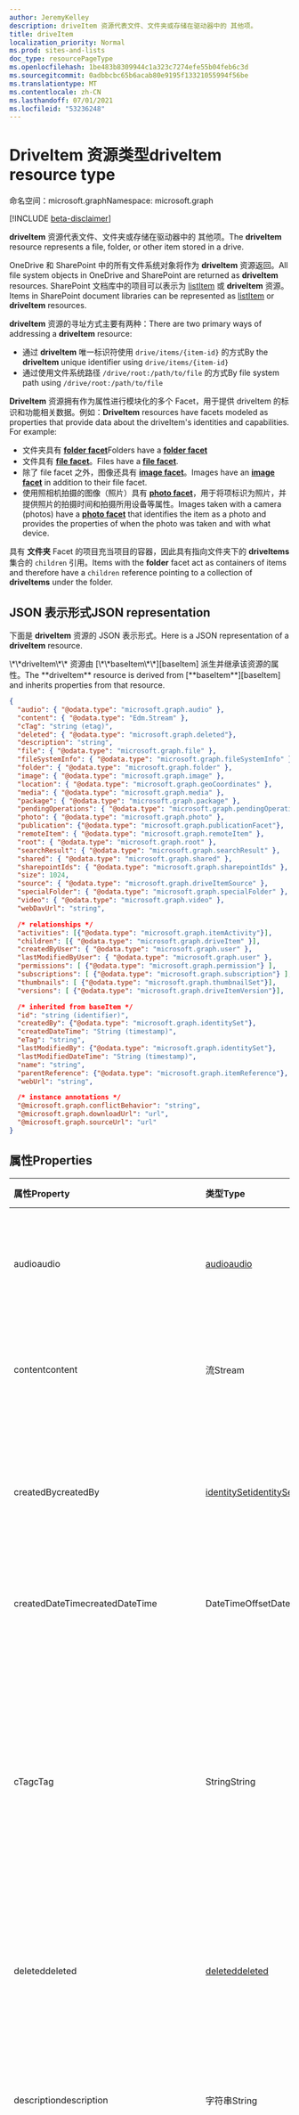 ```yaml
---
author: JeremyKelley
description: driveItem 资源代表文件、文件夹或存储在驱动器中的 其他项。
title: driveItem
localization_priority: Normal
ms.prod: sites-and-lists
doc_type: resourcePageType
ms.openlocfilehash: 1be483b8309944c1a323c7274efe55b04feb6c3d
ms.sourcegitcommit: 0adbbcbc65b6acab80e9195f13321055994f56be
ms.translationtype: MT
ms.contentlocale: zh-CN
ms.lasthandoff: 07/01/2021
ms.locfileid: "53236248"
---
```

# <a name="driveitem-resource-type"></a><span data-ttu-id="d3652-103">DriveItem 资源类型</span><span class="sxs-lookup"><span data-stu-id="d3652-103">driveItem resource type</span></span>

<span data-ttu-id="d3652-104">命名空间：microsoft.graph</span><span class="sxs-lookup"><span data-stu-id="d3652-104">Namespace: microsoft.graph</span></span>

[!INCLUDE [beta-disclaimer](../../includes/beta-disclaimer.md)]

<span data-ttu-id="d3652-105">**driveItem** 资源代表文件、文件夹或存储在驱动器中的 其他项。</span><span class="sxs-lookup"><span data-stu-id="d3652-105">The **driveItem** resource represents a file, folder, or other item stored in a drive.</span></span>

<span data-ttu-id="d3652-106">OneDrive 和 SharePoint 中的所有文件系统对象将作为 **driveItem** 资源返回。</span><span class="sxs-lookup"><span data-stu-id="d3652-106">All file system objects in OneDrive and SharePoint are returned as **driveItem** resources.</span></span> <span data-ttu-id="d3652-107">SharePoint 文档库中的项目可以表示为 [listItem][] 或 **driveItem** 资源。</span><span class="sxs-lookup"><span data-stu-id="d3652-107">Items in SharePoint document libraries can be represented as [listItem][] or **driveItem** resources.</span></span>

<span data-ttu-id="d3652-108">**driveItem** 资源的寻址方式主要有两种：</span><span class="sxs-lookup"><span data-stu-id="d3652-108">There are two primary ways of addressing a **driveItem** resource:</span></span>

* <span data-ttu-id="d3652-109">通过 **driveItem** 唯一标识符使用 `drive/items/{item-id}` 的方式</span><span class="sxs-lookup"><span data-stu-id="d3652-109">By the **driveItem** unique identifier using `drive/items/{item-id}`</span></span>
* <span data-ttu-id="d3652-110">通过使用文件系统路径 `/drive/root:/path/to/file` 的方式</span><span class="sxs-lookup"><span data-stu-id="d3652-110">By file system path using `/drive/root:/path/to/file`</span></span>

<span data-ttu-id="d3652-p102">**DriveItem** 资源拥有作为属性进行模块化的多个 Facet，用于提供 driveItem 的标识和功能相关数据。例如：</span><span class="sxs-lookup"><span data-stu-id="d3652-p102">**DriveItem** resources have facets modeled as properties that provide data about the driveItem's identities and capabilities. For example:</span></span>

* <span data-ttu-id="d3652-113">文件夹具有 [**folder facet**][folder]</span><span class="sxs-lookup"><span data-stu-id="d3652-113">Folders have a [**folder facet**][folder]</span></span>
* <span data-ttu-id="d3652-114">文件具有 [**file facet**][file]。</span><span class="sxs-lookup"><span data-stu-id="d3652-114">Files have a [**file facet**][file].</span></span>
* <span data-ttu-id="d3652-115">除了 file facet 之外，图像还具有 [**image facet**][image]。</span><span class="sxs-lookup"><span data-stu-id="d3652-115">Images have an [**image facet**][image] in addition to their file facet.</span></span>
* <span data-ttu-id="d3652-116">使用照相机拍摄的图像（照片）具有 [**photo facet**][photo]，用于将项标识为照片，并提供照片的拍摄时间和拍摄所用设备等属性。</span><span class="sxs-lookup"><span data-stu-id="d3652-116">Images taken with a camera (photos) have a [**photo facet**][photo] that identifies the item as a photo and provides the properties of when the photo was taken and with what device.</span></span>

<span data-ttu-id="d3652-117">具有 **文件夹** Facet 的项目充当项目的容器，因此具有指向文件夹下的 **driveItems** 集合的 `children` 引用。</span><span class="sxs-lookup"><span data-stu-id="d3652-117">Items with the **folder** facet act as containers of items and therefore have a `children` reference pointing to a collection of **driveItems** under the folder.</span></span>

## <a name="json-representation"></a><span data-ttu-id="d3652-118">JSON 表示形式</span><span class="sxs-lookup"><span data-stu-id="d3652-118">JSON representation</span></span>

<span data-ttu-id="d3652-119">下面是 **driveItem** 资源的 JSON 表示形式。</span><span class="sxs-lookup"><span data-stu-id="d3652-119">Here is a JSON representation of a **driveItem** resource.</span></span>

<span data-ttu-id="d3652-120">
            \*\*driveItem\*\* 资源由 [\*\*baseItem\*\*][baseItem] 派生并继承该资源的属性。</span><span class="sxs-lookup"><span data-stu-id="d3652-120">The **driveItem** resource is derived from [**baseItem**][baseItem] and inherits properties from that resource.</span></span>

<!-- { "blockType": "resource", "@type": "microsoft.graph.driveItem", "@type.aka": "oneDrive.item",
       "baseType": "microsoft.graph.baseItem",
       "optionalProperties": ["cTag", "children", "folder", "file", "image", "audio", "video",
       "location", "deleted", "specialFolder", "photo", "thumbnails", "searchResult", "remoteItem",
       "shared", "content", "@microsoft.graph.conflictBehavior", "@microsoft.graph.downloadUrl", "@content.sourceUrl",
       "sharepointIds", "source", "media"],
       "keyProperty": "id", "openType": true } -->

```json
{  
  "audio": { "@odata.type": "microsoft.graph.audio" },
  "content": { "@odata.type": "Edm.Stream" },
  "cTag": "string (etag)",
  "deleted": { "@odata.type": "microsoft.graph.deleted"},
  "description": "string",
  "file": { "@odata.type": "microsoft.graph.file" },
  "fileSystemInfo": { "@odata.type": "microsoft.graph.fileSystemInfo" },
  "folder": { "@odata.type": "microsoft.graph.folder" },
  "image": { "@odata.type": "microsoft.graph.image" },
  "location": { "@odata.type": "microsoft.graph.geoCoordinates" },
  "media": { "@odata.type": "microsoft.graph.media" },
  "package": { "@odata.type": "microsoft.graph.package" },
  "pendingOperations": { "@odata.type": "microsoft.graph.pendingOperations" },
  "photo": { "@odata.type": "microsoft.graph.photo" },
  "publication": {"@odata.type": "microsoft.graph.publicationFacet"},
  "remoteItem": { "@odata.type": "microsoft.graph.remoteItem" },
  "root": { "@odata.type": "microsoft.graph.root" },
  "searchResult": { "@odata.type": "microsoft.graph.searchResult" },
  "shared": { "@odata.type": "microsoft.graph.shared" },
  "sharepointIds": { "@odata.type": "microsoft.graph.sharepointIds" },
  "size": 1024,
  "source": { "@odata.type": "microsoft.graph.driveItemSource" },
  "specialFolder": { "@odata.type": "microsoft.graph.specialFolder" },
  "video": { "@odata.type": "microsoft.graph.video" },
  "webDavUrl": "string",

  /* relationships */
  "activities": [{"@odata.type": "microsoft.graph.itemActivity"}],
  "children": [{ "@odata.type": "microsoft.graph.driveItem" }],
  "createdByUser": { "@odata.type": "microsoft.graph.user" },
  "lastModifiedByUser": { "@odata.type": "microsoft.graph.user" },
  "permissions": [ {"@odata.type": "microsoft.graph.permission"} ],
  "subscriptions": [ {"@odata.type": "microsoft.graph.subscription"} ],
  "thumbnails": [ {"@odata.type": "microsoft.graph.thumbnailSet"}],
  "versions": [ {"@odata.type": "microsoft.graph.driveItemVersion"}],

  /* inherited from baseItem */
  "id": "string (identifier)",
  "createdBy": {"@odata.type": "microsoft.graph.identitySet"},
  "createdDateTime": "String (timestamp)",
  "eTag": "string",
  "lastModifiedBy": {"@odata.type": "microsoft.graph.identitySet"},
  "lastModifiedDateTime": "String (timestamp)",
  "name": "string",
  "parentReference": {"@odata.type": "microsoft.graph.itemReference"},
  "webUrl": "string",

  /* instance annotations */
  "@microsoft.graph.conflictBehavior": "string",
  "@microsoft.graph.downloadUrl": "url",
  "@microsoft.graph.sourceUrl": "url"
}
```

## <a name="properties"></a><span data-ttu-id="d3652-121">属性</span><span class="sxs-lookup"><span data-stu-id="d3652-121">Properties</span></span>

| <span data-ttu-id="d3652-122">属性</span><span class="sxs-lookup"><span data-stu-id="d3652-122">Property</span></span>             | <span data-ttu-id="d3652-123">类型</span><span class="sxs-lookup"><span data-stu-id="d3652-123">Type</span></span>               | <span data-ttu-id="d3652-124">说明</span><span class="sxs-lookup"><span data-stu-id="d3652-124">Description</span></span>
|:---------------------|:-------------------|:---------------------------------
| <span data-ttu-id="d3652-125">audio</span><span class="sxs-lookup"><span data-stu-id="d3652-125">audio</span></span>                | <span data-ttu-id="d3652-126">[audio][]</span><span class="sxs-lookup"><span data-stu-id="d3652-126">[audio][]</span></span>          | <span data-ttu-id="d3652-p103">音频元数据（如果此项是一个音频文件）。只读。</span><span class="sxs-lookup"><span data-stu-id="d3652-p103">Audio metadata, if the item is an audio file. Read-only.</span></span>
| <span data-ttu-id="d3652-129">content</span><span class="sxs-lookup"><span data-stu-id="d3652-129">content</span></span>              | <span data-ttu-id="d3652-130">流</span><span class="sxs-lookup"><span data-stu-id="d3652-130">Stream</span></span>             | <span data-ttu-id="d3652-131">内容流（如果此项表示一个文件）。</span><span class="sxs-lookup"><span data-stu-id="d3652-131">The content stream, if the item represents a file.</span></span>
| <span data-ttu-id="d3652-132">createdBy</span><span class="sxs-lookup"><span data-stu-id="d3652-132">createdBy</span></span>            | <span data-ttu-id="d3652-133">[identitySet][]</span><span class="sxs-lookup"><span data-stu-id="d3652-133">[identitySet][]</span></span>    | <span data-ttu-id="d3652-p104">识别创建项目的用户、设备和应用程序。只读。</span><span class="sxs-lookup"><span data-stu-id="d3652-p104">Identity of the user, device, and application which created the item. Read-only.</span></span>
| <span data-ttu-id="d3652-136">createdDateTime</span><span class="sxs-lookup"><span data-stu-id="d3652-136">createdDateTime</span></span>      | <span data-ttu-id="d3652-137">DateTimeOffset</span><span class="sxs-lookup"><span data-stu-id="d3652-137">DateTimeOffset</span></span>     | <span data-ttu-id="d3652-p105">创建项的日期和时间。只读。</span><span class="sxs-lookup"><span data-stu-id="d3652-p105">Date and time of item creation. Read-only.</span></span>
| <span data-ttu-id="d3652-140">cTag</span><span class="sxs-lookup"><span data-stu-id="d3652-140">cTag</span></span>                 | <span data-ttu-id="d3652-141">String</span><span class="sxs-lookup"><span data-stu-id="d3652-141">String</span></span>             | <span data-ttu-id="d3652-p106">项目内容的 eTag。如果只有元数据更改，此 eTag 不会更改。**注意** 如果项目是文件夹，则不返回此属性。只读。</span><span class="sxs-lookup"><span data-stu-id="d3652-p106">An eTag for the content of the item. This eTag is not changed if only the metadata is changed. **Note** This property is not returned if the item is a folder. Read-only.</span></span>
| <span data-ttu-id="d3652-146">deleted</span><span class="sxs-lookup"><span data-stu-id="d3652-146">deleted</span></span>              | <span data-ttu-id="d3652-147">[deleted][]</span><span class="sxs-lookup"><span data-stu-id="d3652-147">[deleted][]</span></span>        | <span data-ttu-id="d3652-p107">有关项目删除状态的信息。只读。</span><span class="sxs-lookup"><span data-stu-id="d3652-p107">Information about the deleted state of the item. Read-only.</span></span>
| <span data-ttu-id="d3652-150">description</span><span class="sxs-lookup"><span data-stu-id="d3652-150">description</span></span>          | <span data-ttu-id="d3652-151">字符串</span><span class="sxs-lookup"><span data-stu-id="d3652-151">String</span></span>             | <span data-ttu-id="d3652-p108">提供项的用户可见的说明。读写。仅在 OneDrive 个人版上</span><span class="sxs-lookup"><span data-stu-id="d3652-p108">Provides a user-visible description of the item. Read-write. Only on OneDrive Personal</span></span>
| <span data-ttu-id="d3652-155">eTag</span><span class="sxs-lookup"><span data-stu-id="d3652-155">eTag</span></span>                 | <span data-ttu-id="d3652-156">String</span><span class="sxs-lookup"><span data-stu-id="d3652-156">String</span></span>             | <span data-ttu-id="d3652-p109">整个项目（元数据和内容）的 eTag。只读。</span><span class="sxs-lookup"><span data-stu-id="d3652-p109">eTag for the entire item (metadata + content). Read-only.</span></span>
| <span data-ttu-id="d3652-159">file</span><span class="sxs-lookup"><span data-stu-id="d3652-159">file</span></span>                 | <span data-ttu-id="d3652-160">[file][]</span><span class="sxs-lookup"><span data-stu-id="d3652-160">[file][]</span></span>           | <span data-ttu-id="d3652-p110">文件元数据（如果此项是一个文件）。只读。</span><span class="sxs-lookup"><span data-stu-id="d3652-p110">File metadata, if the item is a file. Read-only.</span></span>
| <span data-ttu-id="d3652-163">fileSystemInfo</span><span class="sxs-lookup"><span data-stu-id="d3652-163">fileSystemInfo</span></span>       | <span data-ttu-id="d3652-164">[fileSystemInfo][]</span><span class="sxs-lookup"><span data-stu-id="d3652-164">[fileSystemInfo][]</span></span> | <span data-ttu-id="d3652-p111">客户端上的文件系统信息。读写。</span><span class="sxs-lookup"><span data-stu-id="d3652-p111">File system information on client. Read-write.</span></span>
| <span data-ttu-id="d3652-167">folder</span><span class="sxs-lookup"><span data-stu-id="d3652-167">folder</span></span>               | <span data-ttu-id="d3652-168">[folder][]</span><span class="sxs-lookup"><span data-stu-id="d3652-168">[folder][]</span></span>         | <span data-ttu-id="d3652-p112">文件夹元数据（如果此项是一个文件夹）。只读。</span><span class="sxs-lookup"><span data-stu-id="d3652-p112">Folder metadata, if the item is a folder. Read-only.</span></span>
| <span data-ttu-id="d3652-171">id</span><span class="sxs-lookup"><span data-stu-id="d3652-171">id</span></span>                   | <span data-ttu-id="d3652-172">String</span><span class="sxs-lookup"><span data-stu-id="d3652-172">String</span></span>             | <span data-ttu-id="d3652-p113">项在驱动器中的唯一标识符。只读。</span><span class="sxs-lookup"><span data-stu-id="d3652-p113">The unique identifier of the item within the Drive. Read-only.</span></span>
| <span data-ttu-id="d3652-175">image</span><span class="sxs-lookup"><span data-stu-id="d3652-175">image</span></span>                | <span data-ttu-id="d3652-176">[image][]</span><span class="sxs-lookup"><span data-stu-id="d3652-176">[image][]</span></span>          | <span data-ttu-id="d3652-p114">图像元数据（如果此项是一个图像）。只读。</span><span class="sxs-lookup"><span data-stu-id="d3652-p114">Image metadata, if the item is an image. Read-only.</span></span>
| <span data-ttu-id="d3652-179">lastModifiedBy</span><span class="sxs-lookup"><span data-stu-id="d3652-179">lastModifiedBy</span></span>       | <span data-ttu-id="d3652-180">[identitySet][]</span><span class="sxs-lookup"><span data-stu-id="d3652-180">[identitySet][]</span></span>    | <span data-ttu-id="d3652-p115">上次修改项目的用户、设备和应用程序的标识。只读。</span><span class="sxs-lookup"><span data-stu-id="d3652-p115">Identity of the user, device, and application which last modified the item. Read-only.</span></span>
| <span data-ttu-id="d3652-183">lastModifiedDateTime</span><span class="sxs-lookup"><span data-stu-id="d3652-183">lastModifiedDateTime</span></span> | <span data-ttu-id="d3652-184">DateTimeOffset</span><span class="sxs-lookup"><span data-stu-id="d3652-184">DateTimeOffset</span></span>     | <span data-ttu-id="d3652-p116">上次修改项目的日期和时间。只读。</span><span class="sxs-lookup"><span data-stu-id="d3652-p116">Date and time the item was last modified. Read-only.</span></span>
| <span data-ttu-id="d3652-187">location</span><span class="sxs-lookup"><span data-stu-id="d3652-187">location</span></span>             | <span data-ttu-id="d3652-188">[geoCoordinates][]</span><span class="sxs-lookup"><span data-stu-id="d3652-188">[geoCoordinates][]</span></span> | <span data-ttu-id="d3652-p117">位置元数据（如果此项包含位置数据）。只读。</span><span class="sxs-lookup"><span data-stu-id="d3652-p117">Location metadata, if the item has location data. Read-only.</span></span>
| <span data-ttu-id="d3652-191">media</span><span class="sxs-lookup"><span data-stu-id="d3652-191">media</span></span>                | <span data-ttu-id="d3652-192">[media][]</span><span class="sxs-lookup"><span data-stu-id="d3652-192">[media][]</span></span>          | <span data-ttu-id="d3652-193">有关音频或 (项的媒体) 的信息。</span><span class="sxs-lookup"><span data-stu-id="d3652-193">Information about the media (audio or video) item.</span></span> <span data-ttu-id="d3652-194">读写。</span><span class="sxs-lookup"><span data-stu-id="d3652-194">Read-write.</span></span> <span data-ttu-id="d3652-195">仅在 OneDrive for Business 和 SharePoint。</span><span class="sxs-lookup"><span data-stu-id="d3652-195">Only on OneDrive for Business and SharePoint.</span></span>
| <span data-ttu-id="d3652-196">name</span><span class="sxs-lookup"><span data-stu-id="d3652-196">name</span></span>                 | <span data-ttu-id="d3652-197">String</span><span class="sxs-lookup"><span data-stu-id="d3652-197">String</span></span>             | <span data-ttu-id="d3652-p119">项目名称（文件名和扩展名）。读写。</span><span class="sxs-lookup"><span data-stu-id="d3652-p119">The name of the item (filename and extension). Read-write.</span></span>
| <span data-ttu-id="d3652-200">package</span><span class="sxs-lookup"><span data-stu-id="d3652-200">package</span></span>              | <span data-ttu-id="d3652-201">[package][]</span><span class="sxs-lookup"><span data-stu-id="d3652-201">[package][]</span></span>        | <span data-ttu-id="d3652-p120">如果存在，则表示此项是一个包，而不是文件夹或文件。包被视为某些上下文中的文件和其他上下文中的文件夹。只读。</span><span class="sxs-lookup"><span data-stu-id="d3652-p120">If present, indicates that this item is a package instead of a folder or file. Packages are treated like files in some contexts and folders in others. Read-only.</span></span>
| <span data-ttu-id="d3652-205">parentReference</span><span class="sxs-lookup"><span data-stu-id="d3652-205">parentReference</span></span>      | <span data-ttu-id="d3652-206">[itemReference][]</span><span class="sxs-lookup"><span data-stu-id="d3652-206">[itemReference][]</span></span>  | <span data-ttu-id="d3652-p121">父信息（如果此项具有父级）。读写。</span><span class="sxs-lookup"><span data-stu-id="d3652-p121">Parent information, if the item has a parent. Read-write.</span></span>
| <span data-ttu-id="d3652-209">pendingOperations</span><span class="sxs-lookup"><span data-stu-id="d3652-209">pendingOperations</span></span>    | <span data-ttu-id="d3652-210">[pendingOperations][]</span><span class="sxs-lookup"><span data-stu-id="d3652-210">[pendingOperations][]</span></span> | <span data-ttu-id="d3652-211">如果存在，则指示可能影响 driveItem 状态的一个或多个操作正在等待完成。</span><span class="sxs-lookup"><span data-stu-id="d3652-211">If present, indicates that indicates that one or more operations that may affect the state of the driveItem are pending completion.</span></span> <span data-ttu-id="d3652-212">只读。</span><span class="sxs-lookup"><span data-stu-id="d3652-212">Read-only.</span></span>
| <span data-ttu-id="d3652-213">photo</span><span class="sxs-lookup"><span data-stu-id="d3652-213">photo</span></span>                | <span data-ttu-id="d3652-214">[照片][]</span><span class="sxs-lookup"><span data-stu-id="d3652-214">[photo][]</span></span>          | <span data-ttu-id="d3652-p123">照片元数据（如果此项包含照片）。只读。</span><span class="sxs-lookup"><span data-stu-id="d3652-p123">Photo metadata, if the item is a photo. Read-only.</span></span>
| <span data-ttu-id="d3652-217">publication</span><span class="sxs-lookup"><span data-stu-id="d3652-217">publication</span></span>          | <span data-ttu-id="d3652-218">[publicationFacet][]</span><span class="sxs-lookup"><span data-stu-id="d3652-218">[publicationFacet][]</span></span> | <span data-ttu-id="d3652-219">在支持此类操作的位置提供有关某个项目的已发布或签出状态信息。</span><span class="sxs-lookup"><span data-stu-id="d3652-219">Provides information about the published or checked-out state of an item, in locations that support such actions.</span></span> <span data-ttu-id="d3652-220">默认情况下，不会返回此属性。</span><span class="sxs-lookup"><span data-stu-id="d3652-220">This property is not returned by default.</span></span> <span data-ttu-id="d3652-221">只读。</span><span class="sxs-lookup"><span data-stu-id="d3652-221">Read-only.</span></span> |
| <span data-ttu-id="d3652-222">remoteItem</span><span class="sxs-lookup"><span data-stu-id="d3652-222">remoteItem</span></span>           | <span data-ttu-id="d3652-223">[remoteItem][]</span><span class="sxs-lookup"><span data-stu-id="d3652-223">[remoteItem][]</span></span>     | <span data-ttu-id="d3652-p125">远程项目数据（如果此项是从驱动器共享的项目，而不是被访问的项目）。只读。</span><span class="sxs-lookup"><span data-stu-id="d3652-p125">Remote item data, if the item is shared from a drive other than the one being accessed. Read-only.</span></span>
| <span data-ttu-id="d3652-226">root</span><span class="sxs-lookup"><span data-stu-id="d3652-226">root</span></span>                 | <span data-ttu-id="d3652-227">[root][]</span><span class="sxs-lookup"><span data-stu-id="d3652-227">[root][]</span></span>           | <span data-ttu-id="d3652-228">如果此属性为非 NULL，则表明 driveItem 是驱动器中最上面的 driveItem。</span><span class="sxs-lookup"><span data-stu-id="d3652-228">If this property is non-null, it indicates that the driveItem is the top-most driveItem in the drive.</span></span>
| <span data-ttu-id="d3652-229">searchResult</span><span class="sxs-lookup"><span data-stu-id="d3652-229">searchResult</span></span>         | <span data-ttu-id="d3652-230">[searchResult][]</span><span class="sxs-lookup"><span data-stu-id="d3652-230">[searchResult][]</span></span>   | <span data-ttu-id="d3652-p126">搜索元数据（如果此项目来自搜索结果）。只读。</span><span class="sxs-lookup"><span data-stu-id="d3652-p126">Search metadata, if the item is from a search result. Read-only.</span></span>
| <span data-ttu-id="d3652-233">shared</span><span class="sxs-lookup"><span data-stu-id="d3652-233">shared</span></span>               | <span data-ttu-id="d3652-234">[shared][]</span><span class="sxs-lookup"><span data-stu-id="d3652-234">[shared][]</span></span>         | <span data-ttu-id="d3652-p127">表示此项已与他人共享，并提供有关项目共享状态的信息。只读。</span><span class="sxs-lookup"><span data-stu-id="d3652-p127">Indicates that the item has been shared with others and provides information about the shared state of the item. Read-only.</span></span>
| <span data-ttu-id="d3652-237">sharepointIds</span><span class="sxs-lookup"><span data-stu-id="d3652-237">sharepointIds</span></span>        | <span data-ttu-id="d3652-238">[sharepointIds][]</span><span class="sxs-lookup"><span data-stu-id="d3652-238">[sharepointIds][]</span></span>  | <span data-ttu-id="d3652-p128">返回对 SharePoint REST 兼容性有用的标识符。只读。</span><span class="sxs-lookup"><span data-stu-id="d3652-p128">Returns identifiers useful for SharePoint REST compatibility. Read-only.</span></span>
| <span data-ttu-id="d3652-241">size</span><span class="sxs-lookup"><span data-stu-id="d3652-241">size</span></span>                 | <span data-ttu-id="d3652-242">Int64</span><span class="sxs-lookup"><span data-stu-id="d3652-242">Int64</span></span>              | <span data-ttu-id="d3652-p129">项目大小，以字节为单位。只读。</span><span class="sxs-lookup"><span data-stu-id="d3652-p129">Size of the item in bytes. Read-only.</span></span>
| <span data-ttu-id="d3652-245">specialFolder</span><span class="sxs-lookup"><span data-stu-id="d3652-245">specialFolder</span></span>        | <span data-ttu-id="d3652-246">[specialFolder][]</span><span class="sxs-lookup"><span data-stu-id="d3652-246">[specialFolder][]</span></span>  | <span data-ttu-id="d3652-p130">如果当前项同时也是一个特殊的文件夹，则返回此 facet。只读。</span><span class="sxs-lookup"><span data-stu-id="d3652-p130">If the current item is also available as a special folder, this facet is returned. Read-only.</span></span>
| <span data-ttu-id="d3652-249">source</span><span class="sxs-lookup"><span data-stu-id="d3652-249">source</span></span>               | <span data-ttu-id="d3652-250">[driveItemSource][]</span><span class="sxs-lookup"><span data-stu-id="d3652-250">[driveItemSource][]</span></span>| <span data-ttu-id="d3652-251">有关驱动器项源的信息。</span><span class="sxs-lookup"><span data-stu-id="d3652-251">Information about the drive item source.</span></span> <span data-ttu-id="d3652-252">只读。</span><span class="sxs-lookup"><span data-stu-id="d3652-252">Read-only.</span></span> <span data-ttu-id="d3652-253">仅在 OneDrive for Business 和 SharePoint。</span><span class="sxs-lookup"><span data-stu-id="d3652-253">Only on OneDrive for Business and SharePoint.</span></span>
| <span data-ttu-id="d3652-254">video</span><span class="sxs-lookup"><span data-stu-id="d3652-254">video</span></span>                | <span data-ttu-id="d3652-255">[video][]</span><span class="sxs-lookup"><span data-stu-id="d3652-255">[video][]</span></span>          | <span data-ttu-id="d3652-p132">视频元数据（如果此项是一个视频）。只读。</span><span class="sxs-lookup"><span data-stu-id="d3652-p132">Video metadata, if the item is a video. Read-only.</span></span>
| <span data-ttu-id="d3652-258">WebDavUrl</span><span class="sxs-lookup"><span data-stu-id="d3652-258">webDavUrl</span></span>            | <span data-ttu-id="d3652-259">String</span><span class="sxs-lookup"><span data-stu-id="d3652-259">String</span></span>             | <span data-ttu-id="d3652-260">项的可兼容 WebDAV 的 URL。</span><span class="sxs-lookup"><span data-stu-id="d3652-260">WebDAV compatible URL for the item.</span></span>
| <span data-ttu-id="d3652-261">WebUrl</span><span class="sxs-lookup"><span data-stu-id="d3652-261">webUrl</span></span>               | <span data-ttu-id="d3652-262">String</span><span class="sxs-lookup"><span data-stu-id="d3652-262">String</span></span>             | <span data-ttu-id="d3652-p133">在浏览器中显示此资源的 URL。只读。</span><span class="sxs-lookup"><span data-stu-id="d3652-p133">URL that displays the resource in the browser. Read-only.</span></span>

<span data-ttu-id="d3652-p134">**注意：** ETag 和 cTag 属性在容器（文件夹）中以不同的方式工作。更改任意文件夹后代的内容或元数据时，也会修改 CTag 值。除了从后代派生的属性（例如 **childCount** 或 **lastModifiedDateTime**），仅在更改文件夹的属性时修改 eTag 值。</span><span class="sxs-lookup"><span data-stu-id="d3652-p134">**Note:** The eTag and cTag properties work differently on containers (folders). The cTag value is modified when content or metadata of any descendant of the folder is changed. The eTag value is only modified when the folder's properties are changed, except for properties that are derived from descendants (like **childCount** or **lastModifiedDateTime**).</span></span>

## <a name="relationships"></a><span data-ttu-id="d3652-268">关系</span><span class="sxs-lookup"><span data-stu-id="d3652-268">Relationships</span></span>

| <span data-ttu-id="d3652-269">关系</span><span class="sxs-lookup"><span data-stu-id="d3652-269">Relationship</span></span>       | <span data-ttu-id="d3652-270">类型</span><span class="sxs-lookup"><span data-stu-id="d3652-270">Type</span></span>                        | <span data-ttu-id="d3652-271">说明</span><span class="sxs-lookup"><span data-stu-id="d3652-271">Description</span></span>
|:-------------------|:----------------------------|:--------------------------
| <span data-ttu-id="d3652-272">activities</span><span class="sxs-lookup"><span data-stu-id="d3652-272">activities</span></span>         | <span data-ttu-id="d3652-273">[itemActivity][] 集合</span><span class="sxs-lookup"><span data-stu-id="d3652-273">[itemActivity][] collection</span></span> | <span data-ttu-id="d3652-274">最近发生在此项上的活动的列表。</span><span class="sxs-lookup"><span data-stu-id="d3652-274">The list of recent activities that took place on this item.</span></span>
| <span data-ttu-id="d3652-275">分析</span><span class="sxs-lookup"><span data-stu-id="d3652-275">analytics</span></span>          | <span data-ttu-id="d3652-276">[itemAnalytics][] 资源</span><span class="sxs-lookup"><span data-stu-id="d3652-276">[itemAnalytics][] resource</span></span>  | <span data-ttu-id="d3652-277">此项目上发生的查看活动的相关分析。</span><span class="sxs-lookup"><span data-stu-id="d3652-277">Analytics about the view activities that took place on this item.</span></span>
| <span data-ttu-id="d3652-278">children</span><span class="sxs-lookup"><span data-stu-id="d3652-278">children</span></span>           | <span data-ttu-id="d3652-279">driveItem 集合</span><span class="sxs-lookup"><span data-stu-id="d3652-279">driveItem collection</span></span>        | <span data-ttu-id="d3652-p135">包含项目直接子项的 Item 对象的集合。仅表示文件夹的项目包含子项。只读。可为 Null。</span><span class="sxs-lookup"><span data-stu-id="d3652-p135">Collection containing Item objects for the immediate children of Item. Only items representing folders have children. Read-only. Nullable.</span></span>
| <span data-ttu-id="d3652-284">createdByUser</span><span class="sxs-lookup"><span data-stu-id="d3652-284">createdByUser</span></span>      | <span data-ttu-id="d3652-285">[user][]</span><span class="sxs-lookup"><span data-stu-id="d3652-285">[user][]</span></span>                    | <span data-ttu-id="d3652-286">创建了项的用户的身份。</span><span class="sxs-lookup"><span data-stu-id="d3652-286">Identity of the user who created the item.</span></span> <span data-ttu-id="d3652-287">只读。</span><span class="sxs-lookup"><span data-stu-id="d3652-287">Read-only.</span></span>
| <span data-ttu-id="d3652-288">lastModifiedByUser</span><span class="sxs-lookup"><span data-stu-id="d3652-288">lastModifiedByUser</span></span> | <span data-ttu-id="d3652-289">[user][]</span><span class="sxs-lookup"><span data-stu-id="d3652-289">[user][]</span></span>                    | <span data-ttu-id="d3652-290">上次修改项的用户的标识。</span><span class="sxs-lookup"><span data-stu-id="d3652-290">Identity of the user who last modified the item.</span></span> <span data-ttu-id="d3652-291">只读。</span><span class="sxs-lookup"><span data-stu-id="d3652-291">Read-only.</span></span>
| <span data-ttu-id="d3652-292">listItem</span><span class="sxs-lookup"><span data-stu-id="d3652-292">listItem</span></span>           | <span data-ttu-id="d3652-293">[listItem][]</span><span class="sxs-lookup"><span data-stu-id="d3652-293">[listItem][]</span></span>                | <span data-ttu-id="d3652-294">对于 SharePoint 中的驱动器，关联的文档库列表项。</span><span class="sxs-lookup"><span data-stu-id="d3652-294">For drives in SharePoint, the associated document library list item.</span></span> <span data-ttu-id="d3652-295">只读。</span><span class="sxs-lookup"><span data-stu-id="d3652-295">Read-only.</span></span> <span data-ttu-id="d3652-296">可为 null。</span><span class="sxs-lookup"><span data-stu-id="d3652-296">Nullable.</span></span>
| <span data-ttu-id="d3652-297">permissions</span><span class="sxs-lookup"><span data-stu-id="d3652-297">permissions</span></span>        | <span data-ttu-id="d3652-298">[permission][] 集合</span><span class="sxs-lookup"><span data-stu-id="d3652-298">[permission][] collection</span></span>   | <span data-ttu-id="d3652-p139">项目的权限集。只读。可为 Null。</span><span class="sxs-lookup"><span data-stu-id="d3652-p139">The set of permissions for the item. Read-only. Nullable.</span></span>
| <span data-ttu-id="d3652-302">订阅</span><span class="sxs-lookup"><span data-stu-id="d3652-302">subscriptions</span></span>      | <span data-ttu-id="d3652-303">[订阅][]集合</span><span class="sxs-lookup"><span data-stu-id="d3652-303">[subscription][] collection</span></span> | <span data-ttu-id="d3652-304">项目上的订阅集。</span><span class="sxs-lookup"><span data-stu-id="d3652-304">The set of subscriptions on the item.</span></span> <span data-ttu-id="d3652-305">仅在驱动器根目录上支持。</span><span class="sxs-lookup"><span data-stu-id="d3652-305">Only supported on the root of a drive.</span></span>
| <span data-ttu-id="d3652-306">缩略图</span><span class="sxs-lookup"><span data-stu-id="d3652-306">thumbnails</span></span>         | <span data-ttu-id="d3652-307">[thumbnailSet][] 集合</span><span class="sxs-lookup"><span data-stu-id="d3652-307">[thumbnailSet][] collection</span></span> | <span data-ttu-id="d3652-p141">包含与项目关联的 [ThumbnailSet][] 对象的集合。有关详细信息，请参阅 [获取缩略图][]只读。可为 Null。</span><span class="sxs-lookup"><span data-stu-id="d3652-p141">Collection containing [ThumbnailSet][] objects associated with the item. For more info, see [getting thumbnails][]. Read-only. Nullable.</span></span>
| <span data-ttu-id="d3652-312">版本</span><span class="sxs-lookup"><span data-stu-id="d3652-312">versions</span></span>           | <span data-ttu-id="d3652-313">[driveItemVersion][] 集合</span><span class="sxs-lookup"><span data-stu-id="d3652-313">[driveItemVersion][] collection</span></span> | <span data-ttu-id="d3652-314">旧版本项的列表。</span><span class="sxs-lookup"><span data-stu-id="d3652-314">The list of previous versions of the item.</span></span> <span data-ttu-id="d3652-315">有关详细信息，请参阅[获取旧版本][]。</span><span class="sxs-lookup"><span data-stu-id="d3652-315">For more info, see [getting previous versions][].</span></span> <span data-ttu-id="d3652-316">只读。</span><span class="sxs-lookup"><span data-stu-id="d3652-316">Read-only.</span></span> <span data-ttu-id="d3652-317">可为 Null。</span><span class="sxs-lookup"><span data-stu-id="d3652-317">Nullable.</span></span>
| <span data-ttu-id="d3652-318">工作簿</span><span class="sxs-lookup"><span data-stu-id="d3652-318">workbook</span></span>           | <span data-ttu-id="d3652-319">[workbook][]</span><span class="sxs-lookup"><span data-stu-id="d3652-319">[workbook][]</span></span>                | <span data-ttu-id="d3652-320">如果是 Excel 工作表文件，访问工作簿 API 以使用工作表的内容。</span><span class="sxs-lookup"><span data-stu-id="d3652-320">For files that are Excel spreadsheets, accesses the workbook API to work with the spreadsheet's contents.</span></span> <span data-ttu-id="d3652-321">可为 Null。</span><span class="sxs-lookup"><span data-stu-id="d3652-321">Nullable.</span></span>

## <a name="instance-attributes"></a><span data-ttu-id="d3652-322">实例属性</span><span class="sxs-lookup"><span data-stu-id="d3652-322">Instance Attributes</span></span>

<span data-ttu-id="d3652-p144">实例属性是具有特殊行为的属性。这些属性是临时的，并且 a) 定义服务应执行的行为或 b) 提供短期的属性值，例如过期项目的下载 URL。</span><span class="sxs-lookup"><span data-stu-id="d3652-p144">Instance attributes are properties with special behaviors. These properties are temporary and either a) define behavior the service should perform or b) provide short-term property values, like a download URL for an item that expires.</span></span>

| <span data-ttu-id="d3652-325">属性名称</span><span class="sxs-lookup"><span data-stu-id="d3652-325">Property name</span></span>                     | <span data-ttu-id="d3652-326">类型</span><span class="sxs-lookup"><span data-stu-id="d3652-326">Type</span></span>   | <span data-ttu-id="d3652-327">说明</span><span class="sxs-lookup"><span data-stu-id="d3652-327">Description</span></span>
|:----------------------------------|:-------|:--------------------------------
| <span data-ttu-id="d3652-328">@microsoft.graph.conflictBehavior</span><span class="sxs-lookup"><span data-stu-id="d3652-328">@microsoft.graph.conflictBehavior</span></span> | <span data-ttu-id="d3652-329">string</span><span class="sxs-lookup"><span data-stu-id="d3652-329">string</span></span> | <span data-ttu-id="d3652-p145">为创建新项目的操作解决冲突的行为。你可以使用值 *fail*、*replace* 或 *rename*。PUT 的默认值是 *replace*。绝不会返回包含该批注的项目。只写。</span><span class="sxs-lookup"><span data-stu-id="d3652-p145">The conflict resolution behavior for actions that create a new item. You can use the values *fail*, *replace*, or *rename*. The default for PUT is *replace*. An item will never be returned with this annotation. Write-only.</span></span>
| <span data-ttu-id="d3652-335">@microsoft.graph.downloadUrl</span><span class="sxs-lookup"><span data-stu-id="d3652-335">@microsoft.graph.downloadUrl</span></span>      | <span data-ttu-id="d3652-336">string</span><span class="sxs-lookup"><span data-stu-id="d3652-336">string</span></span> | <span data-ttu-id="d3652-p146">一个可用于下载此文件的内容的 URL。不需要使用此 URL 进行身份验证。只读。</span><span class="sxs-lookup"><span data-stu-id="d3652-p146">A URL that can be used to download this file's content. Authentication is not required with this URL. Read-only.</span></span>
| <span data-ttu-id="d3652-340">@microsoft.graph.sourceUrl</span><span class="sxs-lookup"><span data-stu-id="d3652-340">@microsoft.graph.sourceUrl</span></span>        | <span data-ttu-id="d3652-341">string</span><span class="sxs-lookup"><span data-stu-id="d3652-341">string</span></span> | <span data-ttu-id="d3652-p147">发出 PUT 请求时，此实例批注可用于指示服务下载 URL 内容并将其存储为文件。只写。</span><span class="sxs-lookup"><span data-stu-id="d3652-p147">When issuing a PUT request, this instance annotation can be used to instruct the service to download the contents of the URL, and store it as the file. Write-only.</span></span>

<span data-ttu-id="d3652-344">**注意：**@microsoft.graph.downloadUrl 值是一个短期 URL，不能缓存。</span><span class="sxs-lookup"><span data-stu-id="d3652-344">**Note:** The @microsoft.graph.downloadUrl value is a short-lived URL and can't be cached.</span></span>
<span data-ttu-id="d3652-345">此 URL 在失效前只能使用很短的时间（1 小时）。</span><span class="sxs-lookup"><span data-stu-id="d3652-345">The URL will only be available for a short period of time (1 hour) before it is invalidated.</span></span>
<span data-ttu-id="d3652-346">删除用户的文件权限可能不会立即使 URL 无效。</span><span class="sxs-lookup"><span data-stu-id="d3652-346">Removing file permissions for a user may not immediately invalidate the URL.</span></span>

><span data-ttu-id="d3652-347">**注意：** 参数 @microsoft.graph.conflictBehavior 应包含在 URL 中，而不是请求正文中。</span><span class="sxs-lookup"><span data-stu-id="d3652-347">**Note:** The parameter @microsoft.graph.conflictBehavior should be included in the URL instead of the body of the request.</span></span>

## <a name="methods"></a><span data-ttu-id="d3652-348">方法</span><span class="sxs-lookup"><span data-stu-id="d3652-348">Methods</span></span>

| <span data-ttu-id="d3652-349">方法</span><span class="sxs-lookup"><span data-stu-id="d3652-349">Method</span></span>                                                   | <span data-ttu-id="d3652-350">REST 路径</span><span class="sxs-lookup"><span data-stu-id="d3652-350">REST Path</span></span>
|:---------------------------------------------------------|:------------------
| [<span data-ttu-id="d3652-351">获取项目</span><span class="sxs-lookup"><span data-stu-id="d3652-351">Get item</span></span>](../api/driveitem-get.md)                      | `GET /drive/items/{item-id}`
| [<span data-ttu-id="d3652-352">列出活动</span><span class="sxs-lookup"><span data-stu-id="d3652-352">List activities</span></span>](../api/activities-list.md)             | `GET /drive/items/{item-id}/activities`
| <span data-ttu-id="d3652-353">[获取分析结果][]</span><span class="sxs-lookup"><span data-stu-id="d3652-353">[Get analytics][]</span></span>                                        | `GET /drive/items/{item-id}/analytics`
| <span data-ttu-id="d3652-354">[按间隔获取活动][]</span><span class="sxs-lookup"><span data-stu-id="d3652-354">[Get activities by interval][]</span></span>                           | `GET /drive/items/{item-id}/getActivitiesByInterval`
| [<span data-ttu-id="d3652-355">列出子项</span><span class="sxs-lookup"><span data-stu-id="d3652-355">List children</span></span>](../api/driveitem-list-children.md)       | `GET /drive/items/{item-id}/children`
| [<span data-ttu-id="d3652-356">列出版本</span><span class="sxs-lookup"><span data-stu-id="d3652-356">List versions</span></span>](../api/driveitem-list-versions.md)       | `GET /drive/items/{item-id}/versions`
| [<span data-ttu-id="d3652-357">创建项目</span><span class="sxs-lookup"><span data-stu-id="d3652-357">Create item</span></span>](../api/driveitem-post-children.md)         | `POST /drive/items/{item-id}/children`
| [<span data-ttu-id="d3652-358">更新项目</span><span class="sxs-lookup"><span data-stu-id="d3652-358">Update item</span></span>](../api/driveitem-update.md)                | `PATCH /drive/items/{item-id}`
| [<span data-ttu-id="d3652-359">上载内容</span><span class="sxs-lookup"><span data-stu-id="d3652-359">Upload content</span></span>](../api/driveitem-put-content.md)        | `PUT /drive/items/{item-id}/content`
| [<span data-ttu-id="d3652-360">下载内容</span><span class="sxs-lookup"><span data-stu-id="d3652-360">Download content</span></span>](../api/driveitem-get-content.md)      | `GET /drive/items/{item-id}/content`
| <span data-ttu-id="d3652-361">[下载特定文件格式][download-format]</span><span class="sxs-lookup"><span data-stu-id="d3652-361">[Download specific file format][download-format]</span></span>         | `GET /drive/items/{item-id}/content?format={format}`
| [<span data-ttu-id="d3652-362">删除项</span><span class="sxs-lookup"><span data-stu-id="d3652-362">Delete item</span></span>](../api/driveitem-delete.md)                | `DELETE /drive/items/{item-id}`
| [<span data-ttu-id="d3652-363">还原项目</span><span class="sxs-lookup"><span data-stu-id="d3652-363">Restore item</span></span>](../api/driveitem-restore.md)              | `POST /drive/items/{item-id}/restore`
| [<span data-ttu-id="d3652-364">移动项目</span><span class="sxs-lookup"><span data-stu-id="d3652-364">Move item</span></span>](../api/driveitem-move.md)                    | `PATCH /drive/items/{item-id}`
| [<span data-ttu-id="d3652-365">复制项目</span><span class="sxs-lookup"><span data-stu-id="d3652-365">Copy item</span></span>](../api/driveitem-copy.md)                    | `POST /drive/items/{item-id}/copy`
| [<span data-ttu-id="d3652-366">搜索项目</span><span class="sxs-lookup"><span data-stu-id="d3652-366">Search items</span></span>](../api/driveitem-search.md)               | `GET /drive/items/{item-id}/search(q='text')`
| [<span data-ttu-id="d3652-367">列出驱动器中的更改</span><span class="sxs-lookup"><span data-stu-id="d3652-367">List changes in a drive</span></span>](../api/driveitem-delta.md)     | `GET /drive/root/delta`
| [<span data-ttu-id="d3652-368">关注项目</span><span class="sxs-lookup"><span data-stu-id="d3652-368">Follow item</span></span>](../api/driveitem-follow.md)                | `POST /drives/{drive-id}/items/{item-id}/follow`
| [<span data-ttu-id="d3652-369">取消关注项目</span><span class="sxs-lookup"><span data-stu-id="d3652-369">Unfollow item</span></span>](../api/driveitem-unfollow.md)            | `POST /drives/{drive-id}/items/{item-id}/unfollow`
| [<span data-ttu-id="d3652-370">列出缩略图</span><span class="sxs-lookup"><span data-stu-id="d3652-370">List thumbnails</span></span>](../api/driveitem-list-thumbnails.md)   | `GET /drive/items/{item-id}/thumbnails`
| [<span data-ttu-id="d3652-371">创建共享链接</span><span class="sxs-lookup"><span data-stu-id="d3652-371">Create sharing link</span></span>](../api/driveitem-createlink.md)    | `POST /drive/items/{item-id}/createLink`
| [<span data-ttu-id="d3652-372">添加权限</span><span class="sxs-lookup"><span data-stu-id="d3652-372">Add permissions</span></span>](../api/driveitem-invite.md)            | `POST /drive/items/{item-id}/invite`
| [<span data-ttu-id="d3652-373">列出权限</span><span class="sxs-lookup"><span data-stu-id="d3652-373">List permissions</span></span>](../api/driveitem-list-permissions.md) | `GET /drive/items/{item-id}/permissions`
| [<span data-ttu-id="d3652-374">删除权限</span><span class="sxs-lookup"><span data-stu-id="d3652-374">Delete permission</span></span>](../api/permission-delete.md)         | `DELETE /drive/items/{item-id}/permissions/{perm-id}`
| <span data-ttu-id="d3652-375">[获取 WebSocket 频道][getWebSocket]</span><span class="sxs-lookup"><span data-stu-id="d3652-375">[Get WebSocket channel][getWebSocket]</span></span>                    | `GET /drive/root/subscriptions/socketIo`
| <span data-ttu-id="d3652-376">[预览项目][item-preview]</span><span class="sxs-lookup"><span data-stu-id="d3652-376">[Preview item][item-preview]</span></span>                             | `POST /drive/items/{item-id}/preview`
| [<span data-ttu-id="d3652-377">签入</span><span class="sxs-lookup"><span data-stu-id="d3652-377">Check in</span></span>](../api/driveitem-checkin.md)                  | `POST /drives/{driveId}/items/{itemId}/checkin`
| [<span data-ttu-id="d3652-378">签出</span><span class="sxs-lookup"><span data-stu-id="d3652-378">Check out</span></span>](../api/driveitem-checkout.md)                | `POST /drives/{driveId}/items/{itemId}/checkout`
| [<span data-ttu-id="d3652-379">撤销授权</span><span class="sxs-lookup"><span data-stu-id="d3652-379">Revoke grants</span></span>](../api/permission-revokegrants.md)   | `PATCH /drive/items/{item-id}/permissions/{perm-id}/revokeGrants`

[item-preview]: ../api/driveitem-preview.md
[获取分析结果]: ../api/itemanalytics-get.md
[Get analytics]: ../api/itemanalytics-get.md
[按间隔获取活动]: ../api/itemactivity-getbyinterval.md
[Get activities by interval]: ../api/itemactivity-getbyinterval.md

## <a name="remarks"></a><span data-ttu-id="d3652-382">说明</span><span class="sxs-lookup"><span data-stu-id="d3652-382">Remarks</span></span>

<span data-ttu-id="d3652-383">在 OneDrive for Business 或 SharePoint 文档库中，如果 **driveItem** 具有 [folder][] Facet，则不返回 **cTag** 属性。</span><span class="sxs-lookup"><span data-stu-id="d3652-383">In OneDrive for Business or SharePoint document libraries, the **cTag** property is not returned, if the **driveItem** has a [folder][] facet.</span></span>

[audio]: audio.md
[baseItem]: baseitem.md
[Deleted]: deleted.md
[deleted]: deleted.md
[download-format]: ../api/driveitem-get-content-format.md
[driveItemSource]: driveItemSource.md
[driveItemVersion]: driveitemversion.md
[File]: file.md
[file]: file.md
[fileSystemInfo]: filesysteminfo.md
[folder]: folder.md
[获取旧版本]: ../api/driveitem-list-versions.md
[getting previous versions]: ../api/driveitem-list-versions.md
[获取缩略图]: ../api/driveitem-list-thumbnails.md
[getting thumbnails]: ../api/driveitem-list-thumbnails.md
[getWebSocket]: ../api/subscriptions-socketio.md
[identitySet]: identityset.md
[image]: image.md
[itemActivity]: itemactivity.md
[itemAnalytics]: itemanalytics.md
[itemReference]: itemreference.md
[geoCoordinates]: geocoordinates.md
[List activities]: ../api/activities-list.md
[listItem]: listitem.md
[media]: media.md
[package]: package.md
[权限]: permission.md
[permission]: permission.md
[pendingOperations]: pendingoperations.md
[photo]: photo.md
[remoteItem]: remoteitem.md
[root]: root.md
[searchResult]: searchresult.md
[shared]: shared.md
[sharepointIds]: sharepointids.md
[specialFolder]: specialfolder.md
[订阅]: subscription.md
[subscription]: subscription.md
[thumbnailSet]: thumbnailset.md
[视频]: video.md
[video]: video.md
[工作簿]: workbook.md
[workbook]: workbook.md
[user]: /graph/api/resources/users
[publicationFacet]: publicationfacet.md

<!-- uuid: 8fcb5dbc-d5aa-4681-8e31-b001d5168d79
2015-10-25 14:57:30 UTC -->
<!--
{
  "type": "#page.annotation",
  "description": "Item is the main data model in the OneDrive API. Everything is an item.",
  "keywords": "item,facet,resource",
  "section": "documentation",
  "tocPath": "Items",
  "tocBookmarks": {
    "Resources/Item&quot;: &quot;#"
  },
  "suppressions": []
}
-->
